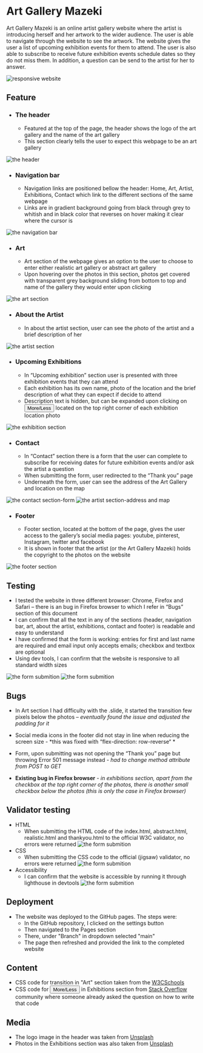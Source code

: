 # **Art Gallery Mazeki**

Art Gallery Mazeki is an online artist gallery website where the artist is introducing herself and her artwork to the wider audience. 
The user is able to navigate through the website to see the artwork.
The website gives the user a list of upcoming exhibition events for them to attend.
The user is also able to subscribe to receive future exhibition events schedule dates so they do not miss them.
In addition, a question can be send to the artist for her to answer.

![responsive website](assets/images/readme-img/responsive_website.png)

## **Feature**
* ### **The header**
    * Featured at the top of the page, the header shows the logo of the art gallery and the name of the art gallery
    * This section clearly tells the user to expect this webpage to be an art gallery

![the header](assets/images/readme-img/the_header.png)

* ### **Navigation bar**
    * Navigation links are positioned bellow the header: Home, Art, Artist, Exhibitions, Contact which link to the different sections of the same webpage
    * Links are in gradient background going from black through grey to whitish and in black color that reverses on hover making it clear where the cursor is

![the navigation bar](assets/images/readme-img/navigation_bar.png)

* ### **Art**
    * Art section of the webpage gives an option to the user to choose to enter either realistic art gallery or abstract art gallery
    * Upon hovering over the photos in this section, photos get covered with transparent grey background sliding from bottom to top and name of the gallery they would enter upon clicking

![the art section](assets/images/readme-img/art_section.png)

* ### **About the Artist**
    * In about the artist section, user can see the photo of the artist and a brief description of her

![the artist section](assets/images/readme-img/about_the_artist.png)

* ### **Upcoming Exhibitions**
    * In “Upcoming exhibition” section user is presented with three exhibition events that they can attend
    * Each exhibition has its own name, photo of the location and the brief description of what they can expect if decide to attend
    * Description text is hidden, but can be expanded upon clicking on <button>More/Less</button> located on the top right corner of each exhibition location photo

![the exhibition section](assets/images/readme-img/exhibition_section.png)

* ### **Contact**
    * In “Contact” section there is a form that the user can complete to subscribe for receiving dates for future exhibition events and/or ask the artist a question
    * When submitting the form, user redirected to the “Thank you” page
    * Underneath the form, user can see the address of the Art Gallery and location on the map

![the contact section-form](assets/images/readme-img/contact_section.png)
![the artist section-address and map](assets/images/readme-img/contact_section2.png)

* ### **Footer**
    * Footer section, located at the bottom of the page, gives the user access to the gallery’s social media pages: youtube, pinterest, Instagram, twitter and facebook
    * It is shown in footer that the artist (or the Art Gallery Mazeki) holds the copyright to the photos on the website

![the footer section](assets/images/readme-img/footer.png)

## **Testing**
* I tested the website in three different browser: Chrome, Firefox and Safari – there is an bug in Firefox browser to which I refer in “Bugs” section of this document
* I can confirm that all the text in any of the sections (header, navigation bar, art, about the artist, exhibitions, contact and footer) is readable and easy to understand
* I have confirmed that the form is working: entries for first and last name are required and email input only accepts emails; checkbox and textbox are optional
* Using dev tools, I can confirm that the website is responsive to all standard width sizes

![the form submition](assets/images/readme-img/website_submited_form.png) ![the form submition](assets/images/readme-img/submited_form.png)

## **Bugs**

* In Art section I had difficulty with the .slide, it started the transition few pixels below the photos – *eventually found the issue and adjusted the padding for it*

* Social media icons in the footer did not stay in line when reducing the screen size - *this was fixed with “flex-direction: row-reverse“ *

* Form, upon submitting was not opening the “Thank you” page but throwing Error 501 message instead - *had to change method attribute from POST to GET*

* **Existing bug in Firefox browser** - *in exhibitions section, apart from the checkbox at the top right corner of the photos, there is another small checkbox below the photos (this is only the case in Firefox browser)*

## **Validator testing**
* HTML
    * When submitting the HTML code of the index.html, abstract.html, realistic.html and thankyou.html to the official W3C validator, no errors were returned
    ![the form submition](assets/images/readme-img/html_validator_testing.png)
* CSS
    * When submitting the CSS code to the official (jigsaw) validator, no errors were returned
    ![the form submition](assets/images/readme-img/css_validator_testing.png)
* Accessibility
    * I can confirm that the website is accessible by running it through lighthouse in devtools
    ![the form submition](assets/images/readme-img/accessibility_testing.png)

## **Deployment**
* The website was deployed to the GitHub pages. The steps were:
    * In the GitHub repository, I clicked on the settings button
    * Then navigated to the Pages section
    * There, under "Branch" in dropdown selected "main"
    * The page then refreshed and provided the link to the completed website

## **Content**
* CSS code for transition in "Art" section taken from the [W3CSchools](https://www.w3schools.com/css/tryit.asp?filename=trycss_css_image_overlay_slidetop)
* CSS code for <button>More/Less</button> in Exhibitions section from [Stack Overflow](https://stackoverflow.com/questions/59100312/single-button-to-show-hide-element-with-pure-css) community where someone already asked the question on how to write that code

## **Media**
* The logo image in the header was taken from [Unsplash](https://unsplash.com/photos/nazeUct7aPs)
* Photos in the Exhibitions section was also taken from [Unsplash](https://unsplash.com/)